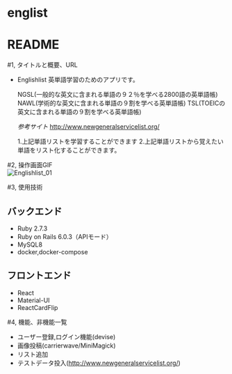 # englist
# README

#1, タイトルと概要、URL
  * Englishlist
    英単語学習のためのアプリです。

    NGSL(一般的な英文に含まれる単語の９２％を学べる2800語の英単語帳)
    NAWL(学術的な英文に含まれる単語の９割を学べる英単語帳)
    TSL(TOEICの英文に含まれる単語の９割を学べる英単語帳)

    _参考サイト_
    http://www.newgeneralservicelist.org/

    1.上記単語リストを学習することができます
    2.上記単語リストから覚えたい単語をリスト化することができます。


#2, 操作画面GIF
  <br />
  ![Englishlist_01](https://user-images.githubusercontent.com/49307752/172863271-592bf4b0-bf28-49e9-8ce1-8549656b83e9.gif)
  <br />

#3, 使用技術
  ## バックエンド
  * Ruby 2.7.3
  * Ruby on Rails 6.0.3（APIモード）
  * MySQL8
  * docker,docker-compose

  ## フロントエンド
  * React
  * Material-UI
  * ReactCardFlip


#4, 機能、非機能一覧
  * ユーザー登録,ログイン機能(devise)
  * 画像投稿(carrierwave/MiniMagick)
  * リスト追加
  * テストデータ投入(http://www.newgeneralservicelist.org/)
